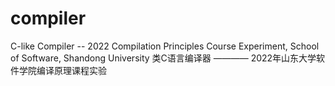 # compiler
C-like Compiler -- 2022 Compilation Principles Course Experiment, School of Software, Shandong University
类C语言编译器 ———— 2022年山东大学软件学院编译原理课程实验
